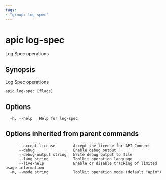 ```yaml
---
tags:
- "group: log-spec"
---
```

# apic log-spec

Log Spec operations

## Synopsis

Log Spec operations

```
apic log-spec [flags]
```


## Options

```
  -h, --help   Help for log-spec
```

## Options inherited from parent commands

```
      --accept-license        Accept the license for API Connect
      --debug                 Enable debug output
      --debug-output string   Write debug output to file
      --lang string           Toolkit operation language
      --live-help             Enable or disable tracking of limited usage information
  -m, --mode string           Toolkit operation mode (default "apim")
```
